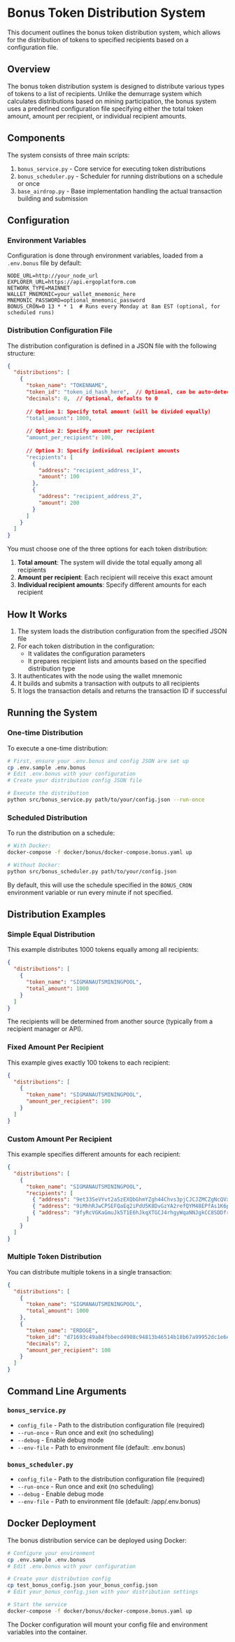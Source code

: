 # Bonus Token Distribution System

This document outlines the bonus token distribution system, which allows for the distribution of tokens to specified recipients based on a configuration file.

## Overview

The bonus token distribution system is designed to distribute various types of tokens to a list of recipients. Unlike the demurrage system which calculates distributions based on mining participation, the bonus system uses a predefined configuration file specifying either the total token amount, amount per recipient, or individual recipient amounts.

## Components

The system consists of three main scripts:

1. `bonus_service.py` - Core service for executing token distributions
2. `bonus_scheduler.py` - Scheduler for running distributions on a schedule or once
3. `base_airdrop.py` - Base implementation handling the actual transaction building and submission

## Configuration

### Environment Variables

Configuration is done through environment variables, loaded from a `.env.bonus` file by default:

```
NODE_URL=http://your_node_url
EXPLORER_URL=https://api.ergoplatform.com
NETWORK_TYPE=MAINNET
WALLET_MNEMONIC=your_wallet_mnemonic_here
MNEMONIC_PASSWORD=optional_mnemonic_password
BONUS_CRON=0 13 * * 1  # Runs every Monday at 8am EST (optional, for scheduled runs)
```

### Distribution Configuration File

The distribution configuration is defined in a JSON file with the following structure:

```json
{
  "distributions": [
    {
      "token_name": "TOKENNAME",
      "token_id": "token_id_hash_here",  // Optional, can be auto-detected by name
      "decimals": 0,  // Optional, defaults to 0
      
      // Option 1: Specify total amount (will be divided equally)
      "total_amount": 1000,
      
      // Option 2: Specify amount per recipient
      "amount_per_recipient": 100,
      
      // Option 3: Specify individual recipient amounts
      "recipients": [
        { 
          "address": "recipient_address_1", 
          "amount": 100 
        },
        { 
          "address": "recipient_address_2", 
          "amount": 200 
        }
      ]
    }
  ]
}
```

You must choose one of the three options for each token distribution:
1. **Total amount**: The system will divide the total equally among all recipients
2. **Amount per recipient**: Each recipient will receive this exact amount
3. **Individual recipient amounts**: Specify different amounts for each recipient

## How It Works

1. The system loads the distribution configuration from the specified JSON file
2. For each token distribution in the configuration:
   - It validates the configuration parameters
   - It prepares recipient lists and amounts based on the specified distribution type
3. It authenticates with the node using the wallet mnemonic
4. It builds and submits a transaction with outputs to all recipients
5. It logs the transaction details and returns the transaction ID if successful

## Running the System

### One-time Distribution

To execute a one-time distribution:

```bash
# First, ensure your .env.bonus and config JSON are set up
cp .env.sample .env.bonus
# Edit .env.bonus with your configuration
# Create your distribution config JSON file

# Execute the distribution
python src/bonus_service.py path/to/your/config.json --run-once
```

### Scheduled Distribution

To run the distribution on a schedule:

```bash
# With Docker:
docker-compose -f docker/bonus/docker-compose.bonus.yaml up

# Without Docker:
python src/bonus_scheduler.py path/to/your/config.json
```

By default, this will use the schedule specified in the `BONUS_CRON` environment variable or run every minute if not specified.

## Distribution Examples

### Simple Equal Distribution

This example distributes 1000 tokens equally among all recipients:

```json
{
  "distributions": [
    {
      "token_name": "SIGMANAUTSMININGPOOL",
      "total_amount": 1000
    }
  ]
}
```

The recipients will be determined from another source (typically from a recipient manager or API).

### Fixed Amount Per Recipient

This example gives exactly 100 tokens to each recipient:

```json
{
  "distributions": [
    {
      "token_name": "SIGMANAUTSMININGPOOL",
      "amount_per_recipient": 100
    }
  ]
}
```

### Custom Amount Per Recipient

This example specifies different amounts for each recipient:

```json
{
  "distributions": [
    {
      "token_name": "SIGMANAUTSMININGPOOL",
      "recipients": [
        { "address": "9et33SeVYvt2aSzEXQbGhmYZgh44Chvs3pjCJCJZMCZgNcQVxRW", "amount": 150 },
        { "address": "9iMhhRJwCPSEFQaEq2iPdU5K8DvGzYA2refQYM48EPfAs1K6peg", "amount": 250 },
        { "address": "9fyRcVGKaGmuJk5T1E6hJkqXTGCJ4rhgyWqaNNJgkCC8SDDfr5L", "amount": 375 }
      ]
    }
  ]
}
```

### Multiple Token Distribution

You can distribute multiple tokens in a single transaction:

```json
{
  "distributions": [
    {
      "token_name": "SIGMANAUTSMININGPOOL",
      "total_amount": 1000
    },
    {
      "token_name": "ERDOGE",
      "token_id": "d71693c49a84fbbecd4908c94813b46514b18b67a99952dc1e6e4791556de413",
      "decimals": 2,
      "amount_per_recipient": 100
    }
  ]
}
```

## Command Line Arguments

### `bonus_service.py`

- `config_file` - Path to the distribution configuration file (required)
- `--run-once` - Run once and exit (no scheduling)
- `--debug` - Enable debug mode
- `--env-file` - Path to environment file (default: .env.bonus)

### `bonus_scheduler.py`

- `config_file` - Path to the distribution configuration file (required)
- `--run-once` - Run once and exit (no scheduling)
- `--debug` - Enable debug mode
- `--env-file` - Path to environment file (default: /app/.env.bonus)

## Docker Deployment

The bonus distribution service can be deployed using Docker:

```bash
# Configure your environment
cp .env.sample .env.bonus
# Edit .env.bonus with your configuration

# Create your distribution config
cp test_bonus_config.json your_bonus_config.json
# Edit your_bonus_config.json with your distribution settings

# Start the service
docker-compose -f docker/bonus/docker-compose.bonus.yaml up
```

The Docker configuration will mount your config file and environment variables into the container. 